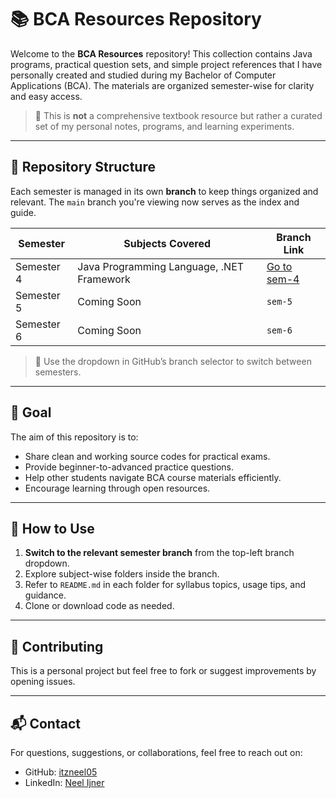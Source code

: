# 📚 BCA Resources Repository

Welcome to the **BCA Resources** repository! This collection contains Java programs, practical question sets, and simple project references that I have personally created and studied during my Bachelor of Computer Applications (BCA). The materials are organized semester-wise for clarity and easy access.

> 🔖 This is **not** a comprehensive textbook resource but rather a curated set of my personal notes, programs, and learning experiments.

---

## 📂 Repository Structure

Each semester is managed in its own **branch** to keep things organized and relevant. The `main` branch you're viewing now serves as the index and guide.

| Semester | Subjects Covered | Branch Link |
|----------|------------------|-------------|
| Semester 4 | Java Programming Language, .NET Framework | [Go to sem-4](https://github.com/itzneel05/bca-resources/tree/semester-4?tab=readme-ov-file) |
| Semester 5 | Coming Soon | `sem-5` |
| Semester 6 | Coming Soon | `sem-6` |

> 📌 Use the dropdown in GitHub’s branch selector to switch between semesters.

---

## 🎯 Goal

The aim of this repository is to:
- Share clean and working source codes for practical exams.
- Provide beginner-to-advanced practice questions.
- Help other students navigate BCA course materials efficiently.
- Encourage learning through open resources.

---

## 🚀 How to Use

1. **Switch to the relevant semester branch** from the top-left branch dropdown.
2. Explore subject-wise folders inside the branch.
3. Refer to `README.md` in each folder for syllabus topics, usage tips, and guidance.
4. Clone or download code as needed.

---

## 🤝 Contributing

This is a personal project but feel free to fork or suggest improvements by opening issues.

---

## 📬 Contact

For questions, suggestions, or collaborations, feel free to reach out on:
- GitHub: [itzneel05](https://github.com/itzneel05)
- LinkedIn: [Neel Ijner](https://www.linkedin.com/in/neel-ijner-b941a9308/)

